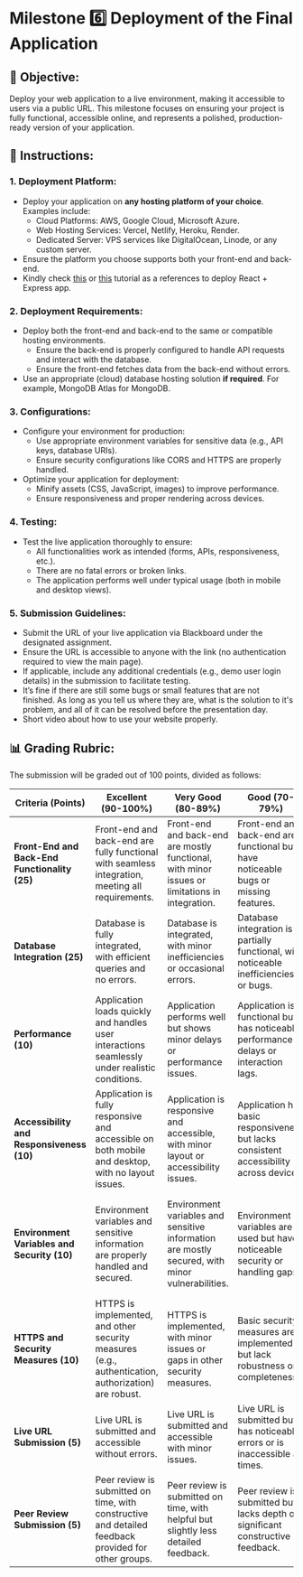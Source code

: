 # Milestone 6️⃣ Deployment of the Final Application

## 🎯 Objective:
Deploy your web application to a live environment, making it accessible to users via a public URL. This milestone focuses on ensuring your project is fully functional, accessible online, and represents a polished, production-ready version of your application.

## 🥋 Instructions:

### 1. Deployment Platform:
- Deploy your application on **any hosting platform of your choice**. Examples include:
  - Cloud Platforms: AWS, Google Cloud, Microsoft Azure.
  - Web Hosting Services: Vercel, Netlify, Heroku, Render.
  - Dedicated Server: VPS services like DigitalOcean, Linode, or any custom server.
- Ensure the platform you choose supports both your front-end and back-end.
- Kindly check [this](https://medium.com/@avinashukla0704/how-to-deploy-a-combined-react-and-node-js-app-on-vercel-2cb75574cad9) or [this](https://youtu.be/YYmzj5DK_5s?si=pRFOK_nxDQNRy1Xi) tutorial as a references to deploy React + Express app.

### 2. Deployment Requirements:
- Deploy both the front-end and back-end to the same or compatible hosting environments.
  - Ensure the back-end is properly configured to handle API requests and interact with the database.
  - Ensure the front-end fetches data from the back-end without errors.
- Use an appropriate (cloud) database hosting solution **if required**. For example, MongoDB Atlas for MongoDB.

### 3. Configurations:
- Configure your environment for production:
  - Use appropriate environment variables for sensitive data (e.g., API keys, database URIs).
  - Ensure security configurations like CORS and HTTPS are properly handled.
- Optimize your application for deployment:
  - Minify assets (CSS, JavaScript, images) to improve performance.
  - Ensure responsiveness and proper rendering across devices.

### 4. Testing:
- Test the live application thoroughly to ensure:
  - All functionalities work as intended (forms, APIs, responsiveness, etc.).
  - There are no fatal errors or broken links.
  - The application performs well under typical usage (both in mobile and desktop views).

### 5. Submission Guidelines:
- Submit the URL of your live application via Blackboard under the designated assignment.
- Ensure the URL is accessible to anyone with the link (no authentication required to view the main page).
- If applicable, include any additional credentials (e.g., demo user login details) in the submission to facilitate testing.
- It’s fine if there are still some bugs or small features that are not finished. As long as you tell us where they are, what is the solution to it's problem, and all of it can be resolved before the presentation day.
- Short video about how to use your website properly.

## 📊 Grading Rubric:
The submission will be graded out of 100 points, divided as follows:

| **Criteria (Points)** | **Excellent (90-100%)** | **Very Good (80-89%)** | **Good (70-79%)** | **Acceptable (60-69%)** | **Poor (0-59%)** |
|-----------------------|-------------------------|------------------------|-------------------|-------------------------|------------------|
| **Front-End and Back-End Functionality (25)** | Front-end and back-end are fully functional with seamless integration, meeting all requirements. | Front-end and back-end are mostly functional, with minor issues or limitations in integration. | Front-end and back-end are functional but have noticeable bugs or missing features. | Front-end and back-end have significant functional gaps or unreliable integration. | Front-end and back-end are non-functional or not implemented. |
| **Database Integration (25)** | Database is fully integrated, with efficient queries and no errors. | Database is integrated, with minor inefficiencies or occasional errors. | Database integration is partially functional, with noticeable inefficiencies or bugs. | Database integration has significant issues, errors, or incomplete functionality. | Database integration is absent or non-functional. |
| **Performance (10)** | Application loads quickly and handles user interactions seamlessly under realistic conditions. | Application performs well but shows minor delays or performance issues. | Application is functional but has noticeable performance delays or interaction lags. | Application is functional but suffers from frequent delays or unresponsive behavior. | Application is slow, unresponsive, or crashes frequently. |
| **Accessibility and Responsiveness (10)** | Application is fully responsive and accessible on both mobile and desktop, with no layout issues. | Application is responsive and accessible, with minor layout or accessibility issues. | Application has basic responsiveness but lacks consistent accessibility across devices. | Application is minimally responsive and has significant layout or accessibility gaps. | Application is not responsive or accessible. |
| **Environment Variables and Security (10)**| Environment variables and sensitive information are properly handled and secured. | Environment variables and sensitive information are mostly secured, with minor vulnerabilities.  | Environment variables are used but have noticeable security or handling gaps. | Minimal use of environment variables or security measures, with significant issues. | Environment variables and security measures are absent or poorly implemented. |
| **HTTPS and Security Measures (10)** | HTTPS is implemented, and other security measures (e.g., authentication, authorization) are robust. | HTTPS is implemented, with minor issues or gaps in other security measures. | Basic security measures are implemented but lack robustness or completeness. | Minimal security measures are implemented, with significant vulnerabilities. | Security measures are absent or inadequate. |
| **Live URL Submission (5)** | Live URL is submitted and accessible without errors. | Live URL is submitted and accessible with minor issues. | Live URL is submitted but has noticeable errors or is inaccessible at times. | Live URL is submitted but is largely inaccessible or error-prone. | Live URL is not submitted or is completely inaccessible. |
| **Peer Review Submission (5)**| Peer review is submitted on time, with constructive and detailed feedback provided for other groups. | Peer review is submitted on time, with helpful but slightly less detailed feedback. | Peer review is submitted but lacks depth or significant constructive feedback. | Peer review is minimally completed, with little useful feedback provided. | Peer review is missing, incomplete, or submitted late without justification. |